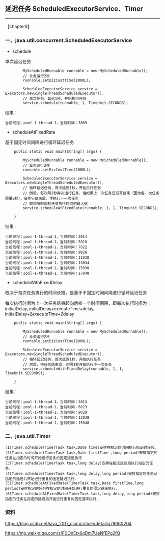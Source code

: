 ## 延迟任务 ScheduledExecutorService、Timer

---

【chapter8】


### 一、java.util.concurrent.ScheduledExecutorService


* schedule

单次延迟任务

```
        MyScheduledRunnable runnable = new MyScheduledRunnable();
        // 业务运行2秒
        runnable.setBizCostTime(2000L);

        ScheduledExecutorService service = Executors.newSingleThreadScheduledExecutor();
        // 单次任务，延迟1秒，开始执行任务
        service.schedule(runnable, 1, TimeUnit.SECONDS);
```

结果：

```
当前线程：pool-1-thread-1，当前时间：3009
```

* scheduleAtFixedRate

基于固定时间间隔进行循环延迟任务

```
    public static void main(String[] args) {

        MyScheduledRunnable runnable = new MyScheduledRunnable();
        // 业务运行2秒
        runnable.setBizCostTime(2000L);

        ScheduledExecutorService service = Executors.newSingleThreadScheduledExecutor();
        // 循环延迟任务，首次延迟1秒，开始执行任务
        // 然后，每次隔1秒再次运行任务，但如果上一次任务还没有结束（因为每一次任务需要2秒），会等它结束后，才执行下一次任务
        // 取间隔时间和任务执行时间的最大值
        service.scheduleAtFixedRate(runnable, 1, 1, TimeUnit.SECONDS);

    }

```

结果：

```
当前线程：pool-1-thread-1，当前时间：3014
当前线程：pool-1-thread-1，当前时间：5018
当前线程：pool-1-thread-1，当前时间：7022
当前线程：pool-1-thread-1，当前时间：9026
当前线程：pool-1-thread-1，当前时间：11030
当前线程：pool-1-thread-1，当前时间：13034
当前线程：pool-1-thread-1，当前时间：15038
当前线程：pool-1-thread-1，当前时间：17040
```

* scheduleWithFixedDelay

取决于每次任务执行的时间长短，是基于不固定时间间隔进行循环延迟任务

每次执行时间为上一次任务结束起向后推一个时间间隔，即每次执行时间为：initialDelay, initialDelay+executeTime+delay, initialDelay+2*executeTime+2*delay

```
    public static void main(String[] args) {

        MyScheduledRunnable runnable = new MyScheduledRunnable();
        // 业务运行2秒
        runnable.setBizCostTime(2000L);

        ScheduledExecutorService service = Executors.newSingleThreadScheduledExecutor();
        // 循环延迟任务，首次延迟1秒，开始执行任务
        // 然后，待任务结束后，间隔1秒开始执行下一次任务
        service.scheduleWithFixedDelay(runnable, 1, 1, TimeUnit.SECONDS);

    }

```

结果：

```
当前线程：pool-1-thread-1，当前时间：3013
当前线程：pool-1-thread-1，当前时间：6023
当前线程：pool-1-thread-1，当前时间：9029
当前线程：pool-1-thread-1，当前时间：12038
当前线程：pool-1-thread-1，当前时间：15048
```

###  二、java.util.Timer 

```
(1)Timer.schedule(TimerTask task,Date time)安排在制定的时间执行指定的任务。
(2)Timer.schedule(TimerTask task,Date firstTime ,long period)安排指定的任务在指定的时间开始进行重复的固定延迟执行．
(3)Timer.schedule(TimerTask task,long delay)安排在指定延迟后执行指定的任务．
(4)Timer.schedule(TimerTask task,long delay,long period)安排指定的任务从指定的延迟后开始进行重复的固定延迟执行．
(5)Timer.scheduleAtFixedRate(TimerTask task,Date firstTime,long period)安排指定的任务在指定的时间开始进行重复的固定速率执行．
(6)Timer.scheduleAtFixedRate(TimerTask task,long delay,long period)安排指定的任务在指定的延迟后开始进行重复的固定速率执行．
```

### 资料

https://blog.csdn.net/java_2017_csdn/article/details/78060204

https://mp.weixin.qq.com/s/F0OnEtx6qDm7UeNfEPg2fQ